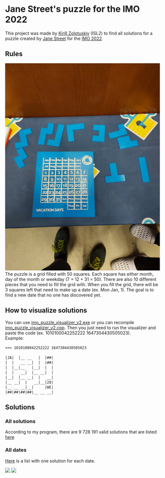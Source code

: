 # Jane Street's puzzle for the IMO 2022 
This project was made by [Kirill Zolotuskiy](https://www.imo-official.org/participant_r.aspx?id=31510) (ISL2) to find all solutions for a puzzle created by [Jane Street](https://www.janestreet.com/) for the [IMO 2022](https://www.imo2022.org/).   

## Rules
![](/stuff/photo.jpg)   
The puzzle is a grid filled with 50 squares. Each square has either month, day of the month or weekday (7 + 12 + 31 = 50). 
There are also 10 different pieces that you need to fill the grid with. When you fill the grid, there will be 3 squares left that need to make up a date (ex. Mon Jan, 1). The goal is to find a new date that no one has discovered yet.   

## How to visualize solutions
You can use [imo_puzzle_visualizer_v2.exe](/imo_puzzle_visualizer_v2.exe) or you can recompile [imo_puzzle_visualizer_v2.cpp](/imo_puzzle_visualizer_v2.cpp). Then you just need to run the visualizer and paste the code (ex. 1010100042252222 1647304430505023).   
Example:   
```
>>> 1010100042252222 1647304430505023

|JA|  |__ __   |  |##|
|  |   __ __|  |  |##|
|  |__|__   |__|  |  |
|  |   __|  |__ __|  |
|__|  |__ __|  |   __|
|__ __|  |   __|__|28|
|__ __ __|__|     |WE|
|##|##|##|##|__ __ __|
```

## Solutions
### All solutions
According to my program, there are 9 728 191 valid solutions that are listed [here](/all_solutions.txt)
### All dates
[Here](/all_dates.txt) is a list with one solution for each date.   

[![](https://en.wikipedia.org/wiki/Jane_Street_Capital#/media/File:Jane_Street_Capital_Logo.svg)](https://www.janestreet.com/) [![](https://assets.swoogo.com/uploads/1572205-61fbd7c2726b0.svg)](https://www.imo2022.org/)